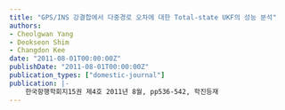 ```yaml
---
title: "GPS/INS 강결합에서 다중경로 오차에 대한 Total-state UKF의 성능 분석"
authors:
- Cheolgwan Yang
- Deokseon Shim
- Changdon Kee
date: "2011-08-01T00:00:00Z"
publishDate: "2011-08-01T00:00:00Z"
publication_types: ["domestic-journal"]
publication: |-
    한국항행학회지15권 제4호 2011년 8월, pp536-542, 학진등재
---
```

